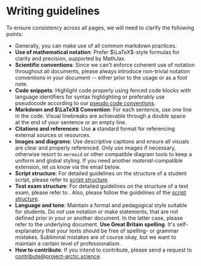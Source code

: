 # Writing guidelines

To ensure consistency across all pages, we will need to clarify the following points:

- Generally, you can make use of all common markdown practices.
- **Use of mathematical notation**: Prefer $\LaTeX$-style formulas for clarity and precision, supported by MathJax.
- **Scientific conventions**: Since we can't enforce coherent use of notation throughout all documents, please always introduce non-trivial notation conventions in your document -- either prior to the usage or as a foot note.
- **Code snippets**: Highlight code properly using fenced code blocks with language identifiers for syntax highlighting or preferably use pseudocode according to our [pseudo code conventions](01-pseudocode-conventions.md).
- **Markdown and $\LaTeX$ Convention**: For each sentence, use one line in the code.
Visual linebreaks are achievable through a double space `  ` at the end of your sentence or an empty line.
- **Citations and references**: Use **a** standard format for referencing external sources or resources.
- **Images and diagrams**: Use descriptive captions and ensure all visuals are clear and properly referenced.
Only use images if necessary, otherwise resort to `mermaid` or other compatible diagram tools to keep a uniform and global styling.
If you need another _material_-compatible extension, let us know via the email below.
- **Script structure**: For detailed guidelines on the structure of a student script, please refer to [script structure](02-script-structure.md).
- **Test exam structure**: For detailed guidelines on the structure of a text exam, please refer to .
Also, please follow the guidelines of the [script structure](02-script-structure.md).
- **Language and tone**: Maintain a formal and pedagogical style suitable for students. Do not use notation or make statements, that are not defined prior in your or another document. In the latter case, please refer to the underlying document. **Use Great Britain spelling**. It's self-explanatory that your texts should be free of spelling- or grammar mistakes. Subliminal mistakes are of course okay, but we want to maintain a certain level of professionalism.
- **How to contribute**: If you intend to contribute, please send a request to [contribute@project-arctic.science](mailto:contribute@arctic-project.science).
